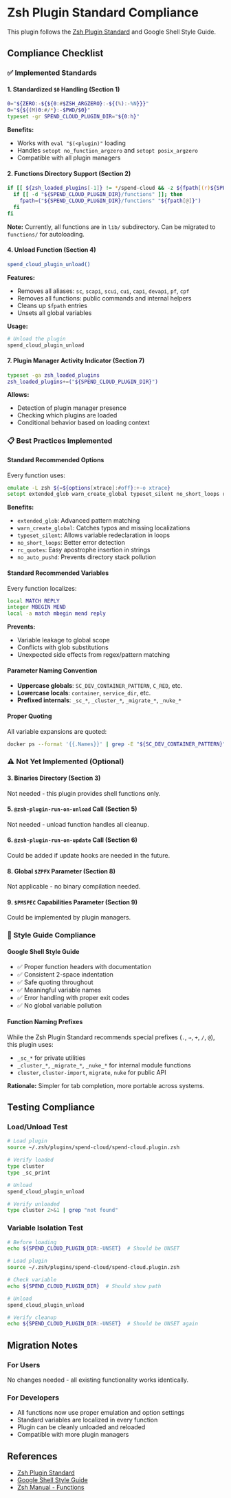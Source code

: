 # Zsh Plugin Standard Compliance

This plugin follows the [Zsh Plugin Standard](https://z-shell.github.io/community/zsh_plugin_standard) and Google Shell Style Guide.

## Compliance Checklist

### ✅ Implemented Standards

#### 1. Standardized `$0` Handling (Section 1)
```zsh
0="${ZERO:-${${0:#$ZSH_ARGZERO}:-${(%):-%N}}}"
0="${${(M)0:#/*}:-$PWD/$0}"
typeset -gr SPEND_CLOUD_PLUGIN_DIR="${0:h}"
```

**Benefits:**
- Works with `eval "$(<plugin)"` loading
- Handles `setopt no_function_argzero` and `setopt posix_argzero`
- Compatible with all plugin managers

#### 2. Functions Directory Support (Section 2)
```zsh
if [[ ${zsh_loaded_plugins[-1]} != */spend-cloud && -z ${fpath[(r)${SPEND_CLOUD_PLUGIN_DIR}/functions]} ]]; then
  if [[ -d "${SPEND_CLOUD_PLUGIN_DIR}/functions" ]]; then
    fpath=("${SPEND_CLOUD_PLUGIN_DIR}/functions" "${fpath[@]}")
  fi
fi
```

**Note:** Currently, all functions are in `lib/` subdirectory. Can be migrated to `functions/` for autoloading.

#### 4. Unload Function (Section 4)
```zsh
spend_cloud_plugin_unload()
```

**Features:**
- Removes all aliases: `sc`, `scapi`, `scui`, `cui`, `capi`, `devapi`, `pf`, `cpf`
- Removes all functions: public commands and internal helpers
- Cleans up `$fpath` entries
- Unsets all global variables

**Usage:**
```zsh
# Unload the plugin
spend_cloud_plugin_unload
```

#### 7. Plugin Manager Activity Indicator (Section 7)
```zsh
typeset -ga zsh_loaded_plugins
zsh_loaded_plugins+=("${SPEND_CLOUD_PLUGIN_DIR}")
```

**Allows:**
- Detection of plugin manager presence
- Checking which plugins are loaded
- Conditional behavior based on loading context

### 📋 Best Practices Implemented

#### Standard Recommended Options
Every function uses:
```zsh
emulate -L zsh ${=${options[xtrace]:#off}:+-o xtrace}
setopt extended_glob warn_create_global typeset_silent no_short_loops rc_quotes no_auto_pushd
```

**Benefits:**
- `extended_glob`: Advanced pattern matching
- `warn_create_global`: Catches typos and missing localizations
- `typeset_silent`: Allows variable redeclaration in loops
- `no_short_loops`: Better error detection
- `rc_quotes`: Easy apostrophe insertion in strings
- `no_auto_pushd`: Prevents directory stack pollution

#### Standard Recommended Variables
Every function localizes:
```zsh
local MATCH REPLY
integer MBEGIN MEND
local -a match mbegin mend reply
```

**Prevents:**
- Variable leakage to global scope
- Conflicts with glob substitutions
- Unexpected side effects from regex/pattern matching

#### Parameter Naming Convention
- **Uppercase globals**: `SC_DEV_CONTAINER_PATTERN`, `C_RED`, etc.
- **Lowercase locals**: `container`, `service_dir`, etc.
- **Prefixed internals**: `_sc_*`, `_cluster_*`, `_migrate_*`, `_nuke_*`

#### Proper Quoting
All variable expansions are quoted:
```zsh
docker ps --format '{{.Names}}' | grep -E "${SC_DEV_CONTAINER_PATTERN}"
```

### ⚠️ Not Yet Implemented (Optional)

#### 3. Binaries Directory (Section 3)
Not needed - this plugin provides shell functions only.

#### 5. `@zsh-plugin-run-on-unload` Call (Section 5)
Not needed - unload function handles all cleanup.

#### 6. `@zsh-plugin-run-on-update` Call (Section 6)
Could be added if update hooks are needed in the future.

#### 8. Global `$ZPFX` Parameter (Section 8)
Not applicable - no binary compilation needed.

#### 9. `$PMSPEC` Capabilities Parameter (Section 9)
Could be implemented by plugin managers.

### 🎨 Style Guide Compliance

#### Google Shell Style Guide
- ✅ Proper function headers with documentation
- ✅ Consistent 2-space indentation
- ✅ Safe quoting throughout
- ✅ Meaningful variable names
- ✅ Error handling with proper exit codes
- ✅ No global variable pollution

#### Function Naming Prefixes
While the Zsh Plugin Standard recommends special prefixes (`.`, `→`, `+`, `/`, `@`), this plugin uses:
- `_sc_*` for private utilities
- `_cluster_*`, `_migrate_*`, `_nuke_*` for internal module functions
- `cluster`, `cluster-import`, `migrate`, `nuke` for public API

**Rationale:** Simpler for tab completion, more portable across systems.

## Testing Compliance

### Load/Unload Test
```zsh
# Load plugin
source ~/.zsh/plugins/spend-cloud/spend-cloud.plugin.zsh

# Verify loaded
type cluster
type _sc_print

# Unload
spend_cloud_plugin_unload

# Verify unloaded
type cluster 2>&1 | grep "not found"
```

### Variable Isolation Test
```zsh
# Before loading
echo ${SPEND_CLOUD_PLUGIN_DIR:-UNSET}  # Should be UNSET

# Load plugin
source ~/.zsh/plugins/spend-cloud/spend-cloud.plugin.zsh

# Check variable
echo ${SPEND_CLOUD_PLUGIN_DIR}  # Should show path

# Unload
spend_cloud_plugin_unload

# Verify cleanup
echo ${SPEND_CLOUD_PLUGIN_DIR:-UNSET}  # Should be UNSET again
```

## Migration Notes

### For Users
No changes needed - all existing functionality works identically.

### For Developers
- All functions now use proper emulation and option settings
- Standard variables are localized in every function
- Plugin can be cleanly unloaded and reloaded
- Compatible with more plugin managers

## References

- [Zsh Plugin Standard](https://z-shell.github.io/community/zsh_plugin_standard)
- [Google Shell Style Guide](https://google.github.io/styleguide/shellguide.html)
- [Zsh Manual - Functions](https://zsh.sourceforge.io/Doc/Release/Functions.html)
